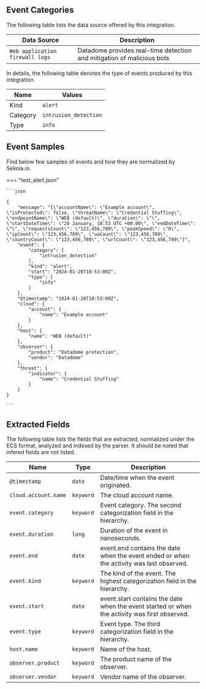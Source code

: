 
## Event Categories


The following table lists the data source offered by this integration.

| Data Source | Description                          |
| ----------- | ------------------------------------ |
| `Web application firewall logs` | Datadome provides real-time detection and mitigation of malicious bots |





In details, the following table denotes the type of events produced by this integration.

| Name | Values |
| ---- | ------ |
| Kind | `alert` |
| Category | `intrusion_detection` |
| Type | `info` |




## Event Samples

Find below few samples of events and how they are normalized by Sekoia.io.


=== "test_alert.json"

    ```json
	
    {
        "message": "{\"accountName\": \"Example account\", \"isProtected\": false, \"threatName\": \"Credential Stuffing\", \"endpointName\": \"WEB (default)\", \"duration\": \"\", \"startDateTime\": \"20 January, 18:53 UTC +00:00\", \"endDateTime\": \"\", \"requestsCount\": \"123,456,789\", \"peakSpeed\": \"0\", \"ipCount\": \"123,456,789\", \"uaCount\": \"123,456,789\", \"countryCount\": \"123,456,789\", \"urlCount\": \"123,456,789\"}",
        "event": {
            "category": [
                "intrusion_detection"
            ],
            "kind": "alert",
            "start": "2024-01-20T18:53:00Z",
            "type": [
                "info"
            ]
        },
        "@timestamp": "2024-01-20T18:53:00Z",
        "cloud": {
            "account": {
                "name": "Example account"
            }
        },
        "host": {
            "name": "WEB (default)"
        },
        "observer": {
            "product": "Datadome protection",
            "vendor": "Datadome"
        },
        "threat": {
            "indicator": {
                "name": "Credential Stuffing"
            }
        }
    }
    	
	```





## Extracted Fields

The following table lists the fields that are extracted, normalized under the ECS format, analyzed and indexed by the parser. It should be noted that infered fields are not listed.

| Name | Type | Description                |
| ---- | ---- | ---------------------------|
|`@timestamp` | `date` | Date/time when the event originated. |
|`cloud.account.name` | `keyword` | The cloud account name. |
|`event.category` | `keyword` | Event category. The second categorization field in the hierarchy. |
|`event.duration` | `long` | Duration of the event in nanoseconds. |
|`event.end` | `date` | event.end contains the date when the event ended or when the activity was last observed. |
|`event.kind` | `keyword` | The kind of the event. The highest categorization field in the hierarchy. |
|`event.start` | `date` | event.start contains the date when the event started or when the activity was first observed. |
|`event.type` | `keyword` | Event type. The third categorization field in the hierarchy. |
|`host.name` | `keyword` | Name of the host. |
|`observer.product` | `keyword` | The product name of the observer. |
|`observer.vendor` | `keyword` | Vendor name of the observer. |


